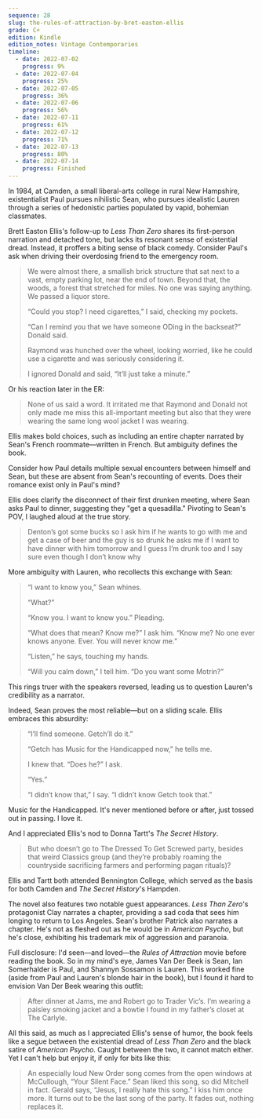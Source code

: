 ```yaml
---
sequence: 28
slug: the-rules-of-attraction-by-bret-easton-ellis
grade: C+
edition: Kindle
edition_notes: Vintage Contemporaries
timeline:
  - date: 2022-07-02
    progress: 9%
  - date: 2022-07-04
    progress: 25%
  - date: 2022-07-05
    progress: 36%
  - date: 2022-07-06
    progress: 56%
  - date: 2022-07-11
    progress: 61%
  - date: 2022-07-12
    progress: 71%
  - date: 2022-07-13
    progress: 80%
  - date: 2022-07-14
    progress: Finished
---
```


In 1984, at Camden, a small liberal-arts college in rural New Hampshire, existentialist Paul pursues nihilistic Sean, who pursues idealistic Lauren through a series of hedonistic parties populated by vapid, bohemian classmates.

<!-- end -->

Brett Easton Ellis's follow-up to <span data-work-slug="less-than-zero-by-bret-easton-ellis">_Less Than Zero_</span> shares its first-person narration and detached tone, but lacks its resonant sense of existential dread. Instead, it proffers a biting sense of black comedy. Consider Paul's ask when driving their overdosing friend to the emergency room.

> We were almost there, a smallish brick structure that sat next to a vast, empty parking lot, near the end of town. Beyond that, the woods, a forest that stretched for miles. No one was saying anything. We passed a liquor store.
>
> “Could you stop? I need cigarettes,” I said, checking my pockets.
>
> “Can I remind you that we have someone ODing in the backseat?” Donald said.
>
> Raymond was hunched over the wheel, looking worried, like he could use a cigarette and was seriously considering it.
>
> I ignored Donald and said, “It’ll just take a minute.”

Or his reaction later in the ER:

> None of us said a word. It irritated me that Raymond and Donald not only made me miss this all-important meeting but also that they were wearing the same long wool jacket I was wearing.

Ellis makes bold choices, such as including an entire chapter narrated by Sean's French roommate—written in French. But ambiguity defines the book.

Consider how Paul details multiple sexual encounters between himself and Sean, but these are absent from Sean's recounting of events. Does their romance exist only in Paul's mind?

Ellis does clarify the disconnect of their first drunken meeting, where Sean asks Paul to dinner, suggesting they "get a quesadilla." Pivoting to Sean's POV, I laughed aloud at the true story.

> Denton’s got some bucks so I ask him if he wants to go with me and get a case of beer and the guy is so drunk he asks me if I want to have dinner with him tomorrow and I guess I’m drunk too and I say sure even though I don’t know why

More ambiguity with Lauren, who recollects this exchange with Sean:

> “I want to know you,” Sean whines.
>
> “What?”
>
> “Know you. I want to know you.” Pleading.
>
> “What does that mean? Know me?” I ask him. “Know me? No one ever knows anyone. Ever. You will never know me.”
>
> “Listen,” he says, touching my hands.
>
> “Will you calm down,” I tell him. “Do you want some Motrin?”

This rings truer with the speakers reversed, leading us to question Lauren's credibility as a narrator.

Indeed, Sean proves the most reliable—but on a sliding scale. Ellis embraces this absurdity:

> “I’ll find someone. Getch’ll do it.”
>
> “Getch has Music for the Handicapped now,” he tells me.
>
> I knew that. “Does he?” I ask.
>
> “Yes.”
>
> “I didn’t know that,” I say. “I didn’t know Getch took that.”

Music for the Handicapped. It's never mentioned before or after, just tossed out in passing. I love it.

And I appreciated Ellis's nod to Donna Tartt's <span data-work-slug="the-secret-history-by-donna-tartt">_The Secret History_</span>.

> But who doesn’t go to The Dressed To Get Screwed party, besides that weird Classics group (and they’re probably roaming the countryside sacrificing farmers and performing pagan rituals)?

Ellis and Tartt both attended Bennington College, which served as the basis for both Camden and _The Secret History_'s Hampden.

The novel also features two notable guest appearances. _Less Than Zero_'s protagonist Clay narrates a chapter, providing a sad coda that sees him longing to return to Los Angeles. Sean's brother Patrick also narrates a chapter. He's not as fleshed out as he would be in <span data-work-slug="american-psycho-by-bret-easton-ellis">_American Psycho_</span>, but he's close, exhibiting his trademark mix of aggression and paranoia.

Full disclosure: I'd seen—and loved—the _Rules of Attraction_ movie before reading the book. So in my mind's eye, James Van Der Beek is Sean, Ian Somerhalder is Paul, and Shannyn Sossamon is Lauren. This worked fine (aside from Paul and Lauren's blonde hair in the book), but I found it hard to envision Van Der Beek wearing this outfit:

> After dinner at Jams, me and Robert go to Trader Vic’s. I’m wearing a paisley smoking jacket and a bowtie I found in my father’s closet at The Carlyle.

All this said, as much as I appreciated Ellis's sense of humor, the book feels like a segue between the existential dread of _Less Than Zero_ and the black satire of _American Psycho_. Caught between the two, it cannot match either. Yet I can't help but enjoy it, if only for bits like this:

> An especially loud New Order song comes from the open windows at McCullough, “Your Silent Face.” Sean liked this song, so did Mitchell in fact. Gerald says, “Jesus, I really hate this song.” I kiss him once more. It turns out to be the last song of the party. It fades out, nothing replaces it.
